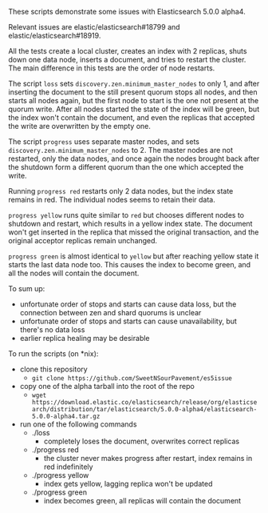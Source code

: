 These scripts demonstrate some issues with Elasticsearch 5.0.0 alpha4.

Relevant issues are elastic/elasticsearch#18799 and
elastic/elasticsearch#18919.

All the tests create a local cluster, creates an index with 2 replicas,
shuts down one data node, inserts a document, and tries to restart the
cluster. The main difference in this tests are the order of node
restarts.

The script `loss` sets `discovery.zen.minimum_master_nodes` to only 1,
and after inserting the document to the still present quorum stops all
nodes, and then starts all nodes again, but the first node to start is
the one not present at the quorum write. After all nodes started the
state of the index will be green, but the index won't contain the
document, and even the replicas that accepted the write are overwritten
by the empty one.

The script `progress` uses separate master nodes, and sets
`discovery.zen.minimum_master_nodes` to 2. The master nodes are not
restarted, only the data nodes, and once again the nodes brought back
after the shutdown form a different quorum than the one which accepted
the write.

Running `progress red` restarts only 2 data nodes, but the index state
remains in red. The individual nodes seems to retain their data.

`progress yellow` runs quite similar to `red` but chooses different
nodes to shutdown and restart, which results in a yellow index state.
The document won't get inserted in the replica that missed the original
transaction, and the original acceptor replicas remain unchanged.

`progress green` is almost identical to `yellow` but after reaching
yellow state it starts the last data node too. This causes the index to
become green, and all the nodes will contain the document.

To sum up:

* unfortunate order of stops and starts can cause data loss, but the
  connection between zen and shard quorums is unclear
* unfortunate order of stops and starts can cause unavailability, but
  there's no data loss
* earlier replica healing may be desirable

To run the scripts (on *nix):

* clone this repository
  * `git clone https://github.com/SweetNSourPavement/es5issue`
* copy one of the alpha tarball into the root of the repo 
  *  `wget https://download.elastic.co/elasticsearch/release/org/elasticsearch/distribution/tar/elasticsearch/5.0.0-alpha4/elasticsearch-5.0.0-alpha4.tar.gz`
* run one of the following commands
  * ./loss
    * completely loses the document, overwrites correct replicas
  * ./progress red
    * the cluster never makes progress after restart, index remains in
      red indefinitely
  * ./progress yellow
    * index gets yellow, lagging replica won't be updated
  * ./progress green
    * index becomes green, all replicas will contain the document
